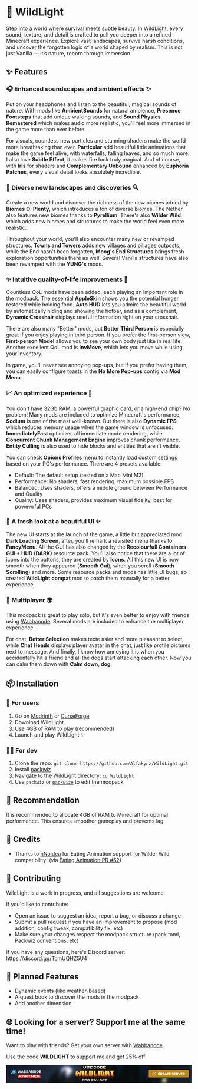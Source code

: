 # 🌲 WildLight

Step into a world where survival meets subtle beauty. In WildLight, every sound, texture, and detail is crafted to pull you deeper into a refined Minecraft experience. Explore vast landscapes, survive harsh conditions, and uncover the forgotten logic of a world shaped by realism. This is not just Vanilla — it’s nature, reborn through immersion.

## ✨ Features

### 🎧 Enhanced soundscapes and ambient effects ✨

Put on your headphones and listen to the beautiful, magical sounds of nature. With mods like **AmbientSounds** for natural ambience, **Presence Footsteps** that add unique walking sounds, and **Sound Physics Remastered** which makes audio more realistic, you'll feel more immersed in the game more than ever before.

For visuals, countless new particles and stunning shaders make the world more breathtaking than ever. **Particular** add beautiful little animations that make the game feel alive, with waterfalls, falling leaves, and so much more. I also love **Subtle Effect**, it makes fire look truly magical. And of course, with **Iris** for shaders and **Complementary Unbound** enhanced by **Euphoria Patches**, every visual detail looks absolutely incredible.

### 🌄 Diverse new landscapes and discoveries 🔍

Create a new world and discover the richness of the new biomes added by **Biomes O' Plenty**, which introduces a ton of diverse biomes. The Nether also features new biomes thanks to **Pyrellium**. There's also **Wilder Wild**, which adds new biomes and structures to make the world feel even more realistic.

Throughout your world, you'll also encounter many new or revamped structures. **Towns and Towers** adds new villages and pillages outposts, while the End hasn't been forgotten, **Moog's End Structures** brings fresh exploration opportunities there as well. Several Vanilla structures have also been revamped with the **YUNG's** mods.

### ✨ Intuitive quality-of-life improvements 🧬

Countless QoL mods have been added, each playing an important role in the modpack. The essential **AppleSkin** shows you the potential hunger restored while holding food. **Auto HUD** lets you admire the beautiful world by automatically hiding and showing the hotbar, and as a complement, **Dynamic Crosshair** displays useful information right on your crosshair.

There are also many "Better" mods, but **Better Third Person** is especially great if you enjoy playing in third person. If you prefer the first-person view, **First-person Model** allows you to see your own body just like in real life. Another excellent QoL mod is **InvMove**, which lets you move while using your inventory.

In game, you'll never see annoying pop-ups, but if you prefer having them, you can easily configure toasts in the **No More Pop-ups** config via **Mod Menu**.

### 📈 An optimized experience 🔧

You don't have 32Gb RAM, a powerful graphic card, or a high-end chip? No problem! Many mods are included to optimize Minecraft's performance, **Sodium** is one of the most well-known. But there is also **Dynamic FPS**, which reduces memory usage when the game window is unfocused. **ImmediatelyFast** optimizes all immediate mode rendering, while **Concurrent Chunk Management Engine** improves chunk performance. **Entity Culling** is also used to hide blocks and entities that aren't visible.

You can check **Opions Profiles** menu to instantly load custom settings based on your PC's performance. There are 4 presets available:

- Default: The default setup (tested on a Mac Mini M2)
- Performance: No shaders, fast rendering, maximum possible FPS
- Balanced: Uses shaders, offers a middle ground between Performance and Quality
- Quality: Uses shaders, provides maximum visual fidelity, best for powewrful PCs

### 🎨 A fresh look at a beautiful UI ✨

The new UI starts at the launch of the game, a little but appreciated mod **Dark Loading Screen**, after, you'll remark a revisited menu thanks to **FancyMenu**. All the GUI has also changed by the **Recolourfull Containers GUI + HUD (DARK)** resource pack. You'll also notice that there are a lot of icons into the buttons, they are created by **Icons**. All this new UI is now smooth when they appeared (**Smooth Gui**), when you scroll (**Smooth Scrolling**) and more. Some resource packs and mods has little UI bugs, so I created **WildLight compat** mod to patch them manually for a better experience.

### 🛜 Multiplayer 🌍

This modpack is great to play solo, but it's even better to enjoy with friends using [Wabbanode](http://wabbanode.com/affiliate/wildlight). Several mods are included to enhance the multiplayer experience.

For chat, **Better Selection** makes texte asier and more pleasant to select, while **Chat Heads** displays player avatar in the chat, just like profile pictures next to message. And finally, I know how annoying it is when you accidentally hit a friend and all the dogs start attacking each other. Now you can calm them down with **Calm down, dog**.

## 📦 Installation

### 👤 For users

1. Go on [Modrinth](https://modrinth.com/project/6QzexKXD) or [CurseForge](https://www.curseforge.com/minecraft/modpacks/wildlight)
2. Download WildLight
3. Use 4GB of RAM to play (recommended)
4. Launch and play WildLight ✨

### 👨‍💻 For dev

1. Clone the repo: `git clone https://github.com/Alfakynz/WildLight.git`
2. Install [packwiz](https://packwiz.infra.link/)
3. Navigate to the WildLight directory: `cd WildLight`
4. Use `packwiz` or [`packwize`](https://github.com/Alfakynz/PackWize) to edit the modpack

## 🔧 Recommendation

It is recommended to allocate 4GB of RAM to Minecraft for optimal performance. This ensures smoother gameplay and prevents lag.

## 🙏 Credits

- Thanks to [nNoidea](https://github.com/nNoidea) for Eating Animation support for Wilder Wild compatibility! (via [Eating Animation PR #62](https://github.com/Theoness1/EatingAnimation/pull/62))

## 🤝 Contributing

WildLight is a work in progress, and all suggestions are welcome.

If you'd like to contribute:

- Open an issue to suggest an idea, report a bug, or discuss a change
- Submit a pull request if you have an improvement to propose (mod addition, config tweak, compatibility fix, etc)
- Make sure your changes respect the modpack structure (pack.toml, Packwiz conventions, etc)

If you have any questions, here's Discord server: https://discord.gg/TcmUQHZ5U4

## 🚀 Planned Features

- Dynamic events (like weather-based)
- A quest book to discover the mods in the modpack
- Add another dimension

## 🌐 Looking for a server? Support me at the same time!

Want to play with friends? Get your own server with [Wabbanode](http://wabbanode.com/affiliate/wildlight).

Use the code **WILDLIGHT** to support me and get 25% off.

[![Wabbanode server](Media/banner.png)](http://wabbanode.com/affiliate/wildlight)
